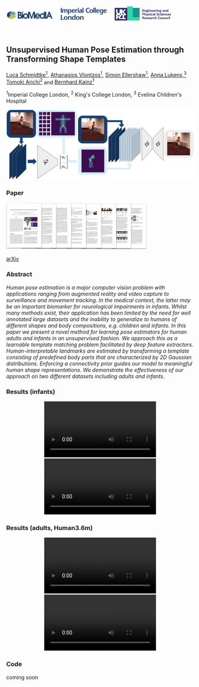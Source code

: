 
### [<img src="biomedia_logo.png" width="25%" height="25%">](https://biomedia.doc.ic.ac.uk/) &nbsp; &nbsp; [<img src="imperial_logo.png" width="25%" height="25%">](https://www.imperial.ac.uk/) &nbsp; &nbsp; [<img src="EPSRC_logo.png" width="30%" height="30%">](https://epsrc.ukri.org/)
&nbsp;

## Unsupervised Human Pose Estimation through Transforming Shape Templates
[Luca Schmidtke<sup>1</sup>](https://www.linkedin.com/in/luca-schmidtke/), [Athanasios Vlontzos<sup>1</sup>](https://scholar.google.co.uk/citations?user=XTkiyj4AAAAJ&hl=en), [Simon Ellershaw<sup>1</sup>](https://www.linkedin.com/in/simon-ellershaw-41327b154/?originalSubdomain=uk), [Anna Lukens,<sup>3</sup>](http://www.perinatal-functional-imaging.co.uk/) [Tomoki Arichi<sup>2</sup>](http://www.perinatal-functional-imaging.co.uk/) and [Bernhard Kainz<sup>1</sup>](http://bernhard-kainz.com/)

<sup>1</sup>Imperial College London, <sup>2</sup> King's College London, <sup>3</sup> Evelina Children's Hospital

![alt text](method_figure.png)

### Paper 
[<img src="pages1.png" width="75%" height="75%">](cvpr2021.pdf)

[arXiv](https://arxiv.org/abs/2105.04154)
  
### Abstract
*Human pose estimation is a major computer vision problem with applications ranging from augmented reality and video capture to
surveillance and movement tracking. In the medical context, the latter may be an important biomarker for neurological impairments in
infants. Whilst many methods exist, their application has been limited by the need for well annotated large datasets and the inability to
generalize to humans of different shapes and body compositions, e.g. children and infants. In this paper we present a novel method for
learning pose estimators for human adults and infants in an unsupervised fashion. We approach this as a learnable template matching
problem facilitated by deep feature extractors. Human-interpretable landmarks are estimated by transforming a template consisting of
predefined body parts that are characterized by 2D Gaussian distributions. Enforcing a connectivity prior guides our model to meaningful
human shape representations. We demonstrate the effectiveness of our approach on two different datasets including adults and infants.*

### Results (infants)
<p align="middle">
  <video src="infant_clip1.mp4" width="414*1.3" height="207*1.3" controls preload> </video>
  <video src="infant_clip2.mp4" width="414*1.3" height="207*1.3" controls preload> </video>
</p>

### Results (adults, Human3.6m)
<p align="middle">
  <video src="h36m_clip1.mp4" width="414*1.3" height="207*1.3" controls preload> </video>
  <video src="h36m_clip2.mp4" width="414*1.3" height="207*1.3" controls preload> </video>
</p>

### Code
coming soon




